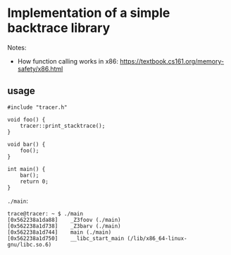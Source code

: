 # Implementation of a simple backtrace library

Notes:
- How function calling works in x86: https://textbook.cs161.org/memory-safety/x86.html

## usage

```
#include "tracer.h"

void foo() {
    tracer::print_stacktrace();
}

void bar() {
    foo();
}

int main() {
    bar();
    return 0;
}
```

`./main`:

```
trace@tracer: ~ $ ./main 
[0x562238a1da88]	_Z3foov (./main)
[0x562238a1d738]	_Z3barv (./main)
[0x562238a1d744]	main (./main)
[0x562238a1d750]	__libc_start_main (/lib/x86_64-linux-gnu/libc.so.6)

```